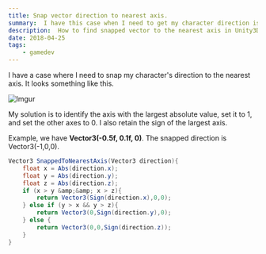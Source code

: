 ```yaml
---
title: Snap vector direction to nearest axis.
summary:  I have this case when I need to get my character direction is snapped to the nearest axis.
description:  How to find snapped vector to the nearest axis in Unity3D or Godot Engine
date: 2018-04-25
tags:
    - gamedev
---
```


I have a case where I need to snap my character's direction to the nearest axis. It looks something like this.

![Imgur](https://i.imgur.com/iTCZXET.gif)

My solution is to identify the axis with the largest absolute value, set it to 1, and set the other axes to 0. I also retain the sign of the largest axis.

Example, we have **Vector3(-0.5f, 0.1f, 0)**. The snapped direction is Vector3(-1,0,0).

```csharp
Vector3 SnappedToNearestAxis(Vector3 direction){
    float x = Abs(direction.x);
    float y = Abs(direction.y);
    float z = Abs(direction.z);
    if (x > y &amp;&amp; x > z){
        return Vector3(Sign(direction.x),0,0);
    } else if (y > x && y > z){
        return Vector3(0,Sign(direction.y),0);
    } else {
        return Vector3(0,0,Sign(direction.z));
    }
}
```